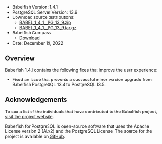 - Babelfish Version: 1.4.1
- PostgreSQL Server Version: 13.9
- Download source distributions:
  - [BABEL_1_4_1__PG_13_9.zip](https://github.com/babelfish-for-postgresql/babelfish-for-postgresql/releases/download/BABEL_1_4_1__PG_13_9/BABEL_1_4_1__PG_13_9.zip)
  - [BABEL_1_4_1__PG_13_9.tar.gz](https://github.com/babelfish-for-postgresql/babelfish-for-postgresql/releases/download/BABEL_1_4_1__PG_13_9/BABEL_1_4_1__PG_13_9.tar.gz)
- Babelfish Compass
  - [Download](https://github.com/babelfish-for-postgresql/babelfish_compass/releases)
- Date: December 19, 2022

## Overview

Babelfish 1.4.1 contains the following fixes that improve the user experience:

- Fixed an issue that prevents a successful minor version upgrade from Babelfish PostgreSQL 13.4 to PostgreSQL 13.5.

## Acknowledgements

To see a list of the individuals that have contributed to the Babelfish project, [visit the project website](https://babelfishpg.org/contributors/).

Babelfish for PostgreSQL is open-source software that uses the Apache License version 2 (ALv2) and the PostgreSQL License. The source for the project is available on [GitHub](https://github.com/babelfish-for-postgresql). 

